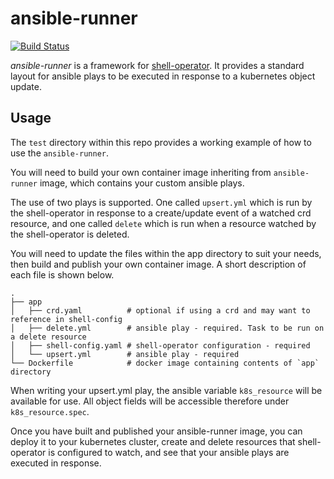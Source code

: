 # ansible-runner

[![Build Status](https://travis-ci.org/MYOB-Technology/ansible-runner.svg?branch=master)](https://travis-ci.org/MYOB-Technology/ansible-runner)

*ansible-runner* is a framework for [shell-operator](https://github.com/MYOB-Technology/shell-operator).
It provides a standard layout for ansible plays to be executed in response to a kubernetes object update.

## Usage

The `test` directory within this repo provides a working example of how to use the `ansible-runner`.

You will need to build your own container image inheriting from `ansible-runner` image, which contains your custom ansible plays.

The use of two plays is supported. One called `upsert.yml` which is run by the shell-operator in response to a create/update event of a watched crd resource, and one called `delete` which is run when a resource watched by the shell-operator is deleted.

You will need to update the files within the app directory to suit your needs, then build and publish your own container image. A short description of each file is shown below.

```
.
├── app
│   ├── crd.yaml          # optional if using a crd and may want to reference in shell-config
│   ├── delete.yml        # ansible play - required. Task to be run on a delete resource
│   ├── shell-config.yaml # shell-operator configuration - required
│   └── upsert.yml        # ansible play - required
└── Dockerfile            # docker image containing contents of `app` directory

```

When writing your upsert.yml play, the ansible variable `k8s_resource` will be available for use. All object fields will be accessible therefore under `k8s_resource.spec`.

Once you have built and published your ansible-runner image, you can deploy it to your kubernetes cluster, create and delete resources that shell-operator is configured to watch, and see that your ansible plays are executed in response.

